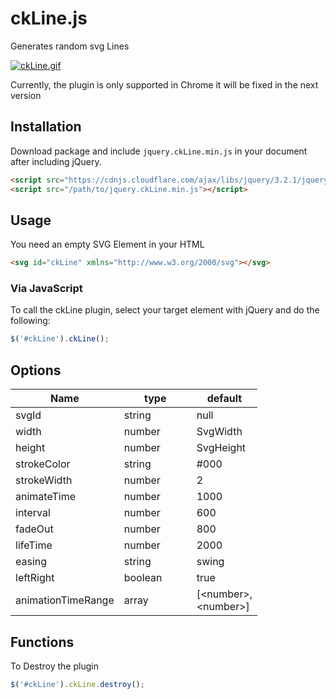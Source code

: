 ckLine.js
===========

Generates random svg Lines

[![ckLine.gif](https://gifyu.com/images/ckLine.gif)](https://gifyu.com/image/MknS)

Currently, the plugin is only supported in Chrome it will be fixed in the next version

## Installation

Download package and include `jquery.ckLine.min.js` in your document after including jQuery.

```html
<script src="https://cdnjs.cloudflare.com/ajax/libs/jquery/3.2.1/jquery.min.js"></script>
<script src="/path/to/jquery.ckLine.min.js"></script>
```

## Usage

You need an empty SVG Element in your HTML
```html
<svg id="ckLine" xmlns="http://www.w3.org/2000/svg"></svg>
```

### Via JavaScript

To call the ckLine plugin, select your target element with jQuery and do the following:

```javascript
$('#ckLine').ckLine();
```

## Options

<table class="table table-bordered table-striped">
	<thead>
		<tr>
			<th style="width: 100px;">Name</th>
			<th style="width: 100px;">type</th>
			<th style="width: 50px;">default</th>
		</tr>
	</thead>
	<tbody>
		<tr>
			<td>svgId</td>
			<td>string</td>
			<td>null</td>
		</tr>
		<tr>
			<td>width</td>
			<td>number</td>
			<td>SvgWidth</td>
		</tr>
		<tr>
			<td>height</td>
			<td>number</td>
			<td>SvgHeight</td>
		</tr>
		<tr>
			<td>strokeColor</td>
			<td>string</td>
			<td>#000</td>
		</tr>
		<tr>
			<td>strokeWidth</td>
			<td>number</td>
			<td>2</td>
		</tr>
		<tr>
			<td>animateTime</td>
			<td>number</td>
			<td>1000</td>
		</tr>
		<tr>
			<td>interval</td>
			<td>number</td>
			<td>600</td>
		</tr>
		<tr>
			<td>fadeOut</td>
			<td>number</td>
			<td>800</td>
		</tr>
		<tr>
			<td>lifeTime</td>
			<td>number</td>
			<td>2000</td>
		</tr>
		<tr>
			<td>easing</td>
			<td>string</td>
			<td>swing</td>
		</tr>
		<tr>
			<td>leftRight</td>
			<td>boolean</td>
			<td>true</td>
		</tr>
		<tr>
		    <td>animationTimeRange</td>
		    <td>array</td>
		    <td>[&lt;number&gt;, &lt;number&gt;]</td>
		</tr>
	</tbody>
</table>

## Functions

To Destroy the plugin

```javascript
$('#ckLine').ckLine.destroy();
```
